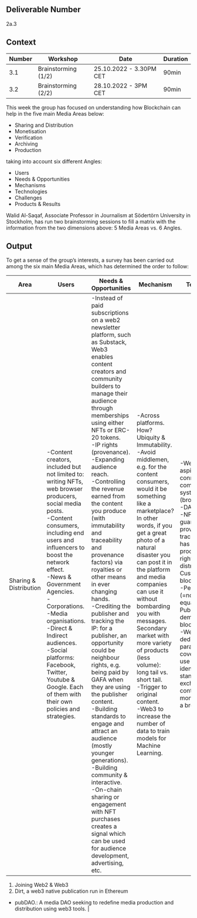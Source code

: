 ## Deliverable Number
2a.3

## Context

| Number        | Workshop      | Date         | Duration     |
| ------------- | ------------- |------------- |------------- |
| 3.1 | Brainstorming (1/2)  |25.10.2022 - 3.30PM CET|90min|
| 3.2 | Brainstorming (2/2) |28.10.2022 - 3PM CET|90min|

This week the group has focused on understanding how Blockchain can help in the five main Media Areas below:

- Sharing and Distribution
- Monetisation
- Verification
- Archiving
- Production

taking into account six different Angles:

- Users
- Needs & Opportunities
- Mechanisms
- Technologies
- Challenges
- Products & Results
 
Walid Al-Saqaf, Associate Professor in Journalism at Södertörn University in Stockholm, has run two brainstorming sessions to fill a matrix with the information from the two dimensions above: 5 Media Areas vs. 6 Angles.

## Output

To get a sense of the group’s interests, a survey has been carried out among the six main Media Areas, which has determined the order to follow:

| Area        | Users      | Needs & Opportunities         | Mechanism     |Technologies     |Challenges     |Products & Results     |
| ----------- | ---------- |------------------------------ |-------------- |-----------------|---------------|-----------------------|
| Sharing & Distribution | -Content creators, included but not limited to: writing NFTs, web browser producers, social media posts.<br> -Content consumers, including end users and influencers to boost the network effect.<br> -News & Government Agencies. <br> -Corporations. <br> -Media organisations. <br> -Direct & Indirect audiences.<br> -Social platforms: Facebook, Twitter, Youtube & Google. Each of them with their own policies and strategies.|-Instead of paid subscriptions on a web2 newsletter platform, such as Substack, Web3 enables content creators and community builders to manage their audience through memberships using either NFTs or ERC-20 tokens. <br> -IP rights (provenance). <br> -Expanding audience reach. <br> -Controlling the revenue earned from the content you produce (with immutability and traceability and provenance factors) via royalties or other means in ever changing hands. <br> -Crediting  the publisher and tracking the IP: for a  publisher, an opportunity could be neighbour rights, e.g. being paid by GAFA when they are using the publisher content. <br> -Building standards to engage and attract an audience (mostly younger generations). <br> -Building community & interactive. <br> -On-chain sharing or engagement with NFT purchases creates a signal which can be used for audience development, advertising, etc.| -Across platforms. How? Ubiquity & Immutability. <br> -Avoid middlemen, e.g. for the content consumers, would it be something like a marketplace? In other words, if you get a great photo of a natural disaster you can post it in the platform and media companies can use it without bombarding you with messages. <br> Secondary market with more variety of products (less volume): long tail vs. short tail.<br> -Trigger to original content. <br> -Web3 to increase the number of data to train models for Machine Learning.|-Web3 (still aspirational) to connect with any compatible systems (browsers?). <br> -DAO <br>-NFT to guarantee provenance and traceability. NFT has a membership proof to have the right to share and distribute. <br>Custom/dedicated blockchain. <br>-Permissioned (=non public, less equality) vs. Public (more democratic)  blockchains. <br> -We need a dedicated parachain covering all the use cases that we identified, a web3 standard for exchanging content and monetization, and a browser plugin. <br>|-Lack of compatibility: our solution should be simple enough to be used across any language/blockchain (with the needed adjustments). <br> -As consumers are not ready yet, tech should be invisible and super easy to use. <br> -Factoring the competition in: Polkadot vs. Cosmos, etc. <br> -Democratizing journalism can harm the newsroom: How do we filter? Trust? <br> -Uncertainty. Blockchains continue to evolve. At the moment, it is not known which one will be suitable for journalism or content creation, but it is most likely that there will be several, and whatever they are, must be interoperable. So far, thanks to DAOS and NFTs, we have seen a high degree of engagement. <br>-Compatibility. The current state of the art must be compatible with the proposed solution.|-Improved registration and paywalls to tailor the user experience. Web3 can bring one set of content/services tailored to each user, and a membership rather than a subscription. Subscribers can discuss between them and with journalists on next features, services and topics to include in the subscription offer. <br>-Web3 powered newsletters: 
1. Joining Web2 & Web3
2. Dirt, a web3 native publication run in Ethereum
- pubDAO.: A media DAO seeking to redefine media production and distribution using web3 tools. |
